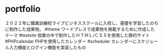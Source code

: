 # portfolio
２０２２年に職業訓練校ライブビジネススクールに入校し、基礎を学習したのちに制作した成果物。
#theme
ワードプレスで成果物を掲載するために作成したテーマ
#testsite
授業の中で制作したＨＴＭＬ/ＣＳＳを使用した静的サイト
#PHPcalendar
PHPを使用したカレンダー
#scheduler
カレンダーにスケジュール入力機能とログイン機能を実装したもの
